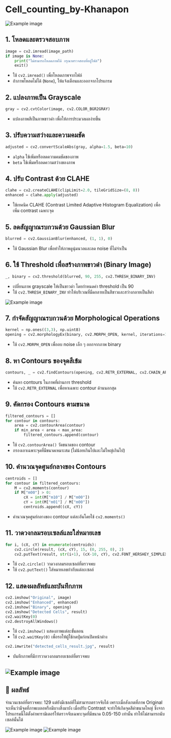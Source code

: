 # Cell_counting_by-Khanapon

![Example image](bloodcell.jpg)
## 1. โหลดและตรวจสอบภาพ
```python
image = cv2.imread(image_path)
if image is None:
    print("ไม่สามารถโหลดภาพได้ กรุณาตรวจสอบที่อยู่ไฟล์")
    exit()
```
- ใช้ `cv2.imread()` เพื่อโหลดภาพจากไฟล์
- ถ้าภาพโหลดไม่ได้ (`None`), ให้แจ้งเตือนและออกจากโปรแกรม

## 2. แปลงภาพเป็น Grayscale
```python
gray = cv2.cvtColor(image, cv2.COLOR_BGR2GRAY)
```
- แปลงภาพสีเป็นภาพขาวดำ เพื่อให้การประมวลผลง่ายขึ้น

## 3. ปรับความสว่างและความคมชัด
```python
adjusted = cv2.convertScaleAbs(gray, alpha=1.5, beta=10)
```
- `alpha` ใช้เพิ่มหรือลดความคมชัดของภาพ
- `beta` ใช้เพิ่มหรือลดความสว่างของภาพ

## 4. ปรับ Contrast ด้วย CLAHE
```python
clahe = cv2.createCLAHE(clipLimit=2.0, tileGridSize=(8, 8))
enhanced = clahe.apply(adjusted)
```
- ใช้เทคนิค CLAHE (Contrast Limited Adaptive Histogram Equalization) เพื่อเพิ่ม contrast เฉพาะจุด

## 5. ลดสัญญาณรบกวนด้วย Gaussian Blur
```python
blurred = cv2.GaussianBlur(enhanced, (1, 1), 0)
```
- ใช้ Gaussian Blur เพื่อทำให้ภาพดูนุ่มนวลและลด noise ที่ไม่จำเป็น

## 6. ใช้ Threshold เพื่อสร้างภาพขาวดำ (Binary Image)
```python
_, binary = cv2.threshold(blurred, 90, 255, cv2.THRESH_BINARY_INV)
```
- เปลี่ยนภาพ grayscale ให้เป็นขาวดำ โดยกำหนดค่า threshold เป็น 90
- ใช้ `cv2.THRESH_BINARY_INV` ทำให้บริเวณที่มืดกลายเป็นสีขาวและสว่างกลายเป็นสีดำ

![Example image](img/Binary1.png)

## 7. กำจัดสัญญาณรบกวนด้วย Morphological Operations
```python
kernel = np.ones((3,3), np.uint8)
opening = cv2.morphologyEx(binary, cv2.MORPH_OPEN, kernel, iterations=1)
```
- ใช้ `cv2.MORPH_OPEN` เพื่อลบ noise เล็ก ๆ ออกจากภาพ binary

## 8. หา Contours ของจุดสีเข้ม
```python
contours, _ = cv2.findContours(opening, cv2.RETR_EXTERNAL, cv2.CHAIN_APPROX_SIMPLE)
```
- ค้นหา contours ในภาพที่ผ่านการ threshold
- ใช้ `cv2.RETR_EXTERNAL` เพื่อหาเฉพาะ contour ด้านนอกสุด

## 9. คัดกรอง Contours ตามขนาด
```python
filtered_contours = []
for contour in contours:
    area = cv2.contourArea(contour)
    if min_area < area < max_area:
        filtered_contours.append(contour)
```
- ใช้ `cv2.contourArea()` วัดขนาดของ contour
- กรองเอาเฉพาะจุดที่มีขนาดเหมาะสม (ไม่น้อยเกินไปและไม่ใหญ่เกินไป)

## 10. คำนวณจุดศูนย์กลางของ Contours
```python
centroids = []
for contour in filtered_contours:
    M = cv2.moments(contour)
    if M["m00"] > 0:
        cX = int(M["m10"] / M["m00"])
        cY = int(M["m01"] / M["m00"])
        centroids.append((cX, cY))
```
- คำนวณจุดศูนย์กลางของ contour แต่ละอันโดยใช้ `cv2.moments()`

## 11. วาดวงกลมรอบเซลล์และใส่หมายเลข
```python
for i, (cX, cY) in enumerate(centroids):
    cv2.circle(result, (cX, cY), 15, (0, 255, 0), 2)
    cv2.putText(result, str(i+1), (cX-10, cY), cv2.FONT_HERSHEY_SIMPLEX, 0.5, (255, 0, 0), 2)
```
- ใช้ `cv2.circle()` วาดวงกลมรอบเซลล์ที่ตรวจพบ
- ใช้ `cv2.putText()` ใส่หมายเลขกำกับแต่ละเซลล์

## 12. แสดงผลลัพธ์และบันทึกภาพ
```python
cv2.imshow("Original", image)
cv2.imshow("Enhanced", enhanced)
cv2.imshow("Binary", opening)
cv2.imshow("Detected Cells", result)
cv2.waitKey(0)
cv2.destroyAllWindows()
```
- ใช้ `cv2.imshow()` แสดงภาพแต่ละขั้นตอน
- ใช้ `cv2.waitKey(0)` เพื่อรอให้ผู้ใช้กดปุ่มก่อนปิดหน้าต่าง

```python
cv2.imwrite("detected_cells_result.jpg", result)
```
- บันทึกภาพที่มีการวาดวงกลมรอบเซลล์ที่ตรวจพบ

![Example image](img/Detected.png)
---

## 🔹 ผลลัพธ์
จำนวนเซลล์ที่ตรวจพบ: 129 แต่ยังมีเซลล์ที่ไม่สามารถตรวจจับได้ เพราะเมื่อสังเกตที่ภาพ Original จะเห็นว่ามีจุดที่ภาพเบลอหรือมีบางสิ่งมาบัง เมื่อปรับ Contrast จะทำให้เกิดจุดสีดำขนาดใหญ่ ซึ่งจากโปรแกรมนี้ได้ตั้งค่าพารามิเตอร์ให้ตรวจจับเฉพาะจุดที่มีขนาด 0.05-150 เท่านั้น ทำให้ไม่สามารถนับเซลล์นั้นได้

![Example image](img/Original.png)
![Example image](img/Binary.png)


